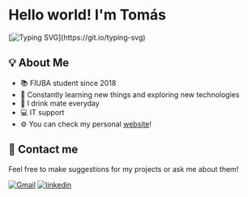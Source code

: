 
# Hello world! I'm Tomás

[![Typing SVG](https://readme-typing-svg.herokuapp.com?color=%23732A70&vCenter=true&lines=Argentinian+software+developer.;Computer+Science+student.;Universidad+de+Buenos+Aires.)](https://git.io/typing-svg)


## 💡 About Me
* 📚 FIUBA student since 2018
* 🧠 Constantly learning new things and exploring new technologies
* 🧉 I drink mate everyday
* 💻 IT support
* ⚙ You can check my personal [website](https://iglesiast.github.io/)!




## 💬 Contact me

Feel free to make suggestions for my projects or ask me about them!

[![Gmail](https://img.shields.io/badge/Gmail-D14836?style=for-the-badge&logo=gmail&logoColor=white)](mailto:iglesiastomas99@gmail.com)
[![linkedin](https://img.shields.io/badge/linkedin-0A66C2?style=for-the-badge&logo=linkedin&logoColor=white)](https://www.linkedin.com/in/tomas-iglesias99/)

